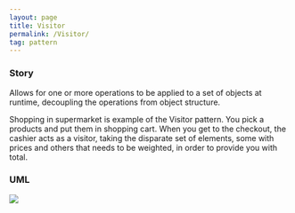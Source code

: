```yaml
---
layout: page
title: Visitor
permalink: /Visitor/
tag: pattern
---
```




### Story 

Allows for one or more operations to be applied to a set of objects at runtime, decoupling the operations from object structure.

Shopping in supermarket is example of the Visitor pattern. 
You pick a products and put them in shopping cart. When you get to the checkout, the cashier acts as a visitor, taking the 
disparate set of elements, some with prices and others that needs to be weighted, in order to provide you with total.




### UML 
![]({{site.baseurl}}/assets/img/state.png)
